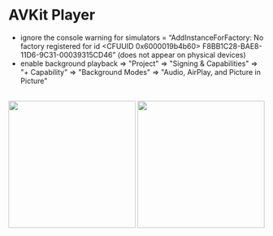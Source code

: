 # AVKit Player
 
* ignore the console warning for simulators = “AddInstanceForFactory: No factory registered for id <CFUUID 0x6000019b4b60> F8BB1C28-BAE8-11D6-9C31-00039315CD46” (does not appear on physical devices)
* enable background playback => "Project" => "Signing & Capabilities" => "+ Capability" => "Background Modes" => "Audio, AirPlay, and Picture in Picture"

<br>

<img src="https://user-images.githubusercontent.com/36722468/236690064-dd9192f4-0f4b-44e6-888d-6be43e6139a9.png" width="250">
<img src="https://user-images.githubusercontent.com/36722468/236690090-16dd9b16-d7fc-4136-9af1-3e4ca892ae2b.png" width="250">
